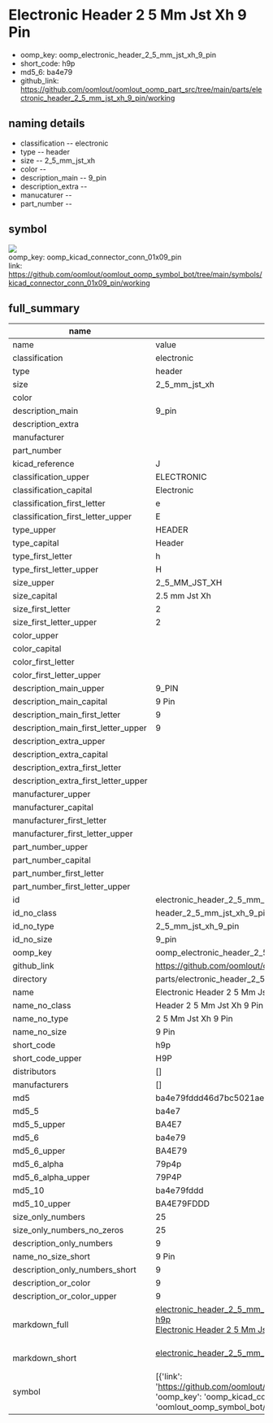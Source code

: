# Electronic Header 2 5 Mm Jst Xh 9 Pin

  
* oomp_key: oomp_electronic_header_2_5_mm_jst_xh_9_pin 
* short_code: h9p
* md5_6: ba4e79  
* github_link: https://github.com/oomlout/oomlout_oomp_part_src/tree/main/parts/electronic_header_2_5_mm_jst_xh_9_pin/working  
## naming details
* classification -- electronic
* type -- header
* size -- 2_5_mm_jst_xh
* color -- 
* description_main -- 9_pin
* description_extra -- 
* manucaturer -- 
* part_number -- 



## symbol

![](symbol/{index}}/working/working_600.png)  
oomp_key: oomp_kicad_connector_conn_01x09_pin  
link: https://github.com/oomlout/oomlout_oomp_symbol_bot/tree/main/symbols/kicad_connector_conn_01x09_pin/working  


## full_summary
| name | value | 
| --- | --- | 
| name | value | 
| classification | electronic | 
| type | header | 
| size | 2_5_mm_jst_xh | 
| color |  | 
| description_main | 9_pin | 
| description_extra |  | 
| manufacturer |  | 
| part_number |  | 
| kicad_reference | J | 
| classification_upper | ELECTRONIC | 
| classification_capital | Electronic | 
| classification_first_letter | e | 
| classification_first_letter_upper | E | 
| type_upper | HEADER | 
| type_capital | Header | 
| type_first_letter | h | 
| type_first_letter_upper | H | 
| size_upper | 2_5_MM_JST_XH | 
| size_capital | 2.5 mm Jst Xh | 
| size_first_letter | 2 | 
| size_first_letter_upper | 2 | 
| color_upper |  | 
| color_capital |  | 
| color_first_letter |  | 
| color_first_letter_upper |  | 
| description_main_upper | 9_PIN | 
| description_main_capital | 9 Pin | 
| description_main_first_letter | 9 | 
| description_main_first_letter_upper | 9 | 
| description_extra_upper |  | 
| description_extra_capital |  | 
| description_extra_first_letter |  | 
| description_extra_first_letter_upper |  | 
| manufacturer_upper |  | 
| manufacturer_capital |  | 
| manufacturer_first_letter |  | 
| manufacturer_first_letter_upper |  | 
| part_number_upper |  | 
| part_number_capital |  | 
| part_number_first_letter |  | 
| part_number_first_letter_upper |  | 
| id | electronic_header_2_5_mm_jst_xh_9_pin | 
| id_no_class | header_2_5_mm_jst_xh_9_pin | 
| id_no_type | 2_5_mm_jst_xh_9_pin | 
| id_no_size | 9_pin | 
| oomp_key | oomp_electronic_header_2_5_mm_jst_xh_9_pin | 
| github_link | https://github.com/oomlout/oomlout_oomp_part_src/tree/main/parts/electronic_header_2_5_mm_jst_xh_9_pin/working | 
| directory | parts/electronic_header_2_5_mm_jst_xh_9_pin | 
| name | Electronic Header 2 5 Mm Jst Xh 9 Pin | 
| name_no_class | Header 2 5 Mm Jst Xh 9 Pin | 
| name_no_type | 2 5 Mm Jst Xh 9 Pin | 
| name_no_size | 9 Pin | 
| short_code | h9p | 
| short_code_upper | H9P | 
| distributors | [] | 
| manufacturers | [] | 
| md5 | ba4e79fddd46d7bc5021ae4d4c76e859 | 
| md5_5 | ba4e7 | 
| md5_5_upper | BA4E7 | 
| md5_6 | ba4e79 | 
| md5_6_upper | BA4E79 | 
| md5_6_alpha | 79p4p | 
| md5_6_alpha_upper | 79P4P | 
| md5_10 | ba4e79fddd | 
| md5_10_upper | BA4E79FDDD | 
| size_only_numbers | 25 | 
| size_only_numbers_no_zeros | 25 | 
| description_only_numbers | 9 | 
| name_no_size_short | 9 Pin | 
| description_only_numbers_short | 9 | 
| description_or_color | 9 | 
| description_or_color_upper | 9 | 
| markdown_full | [electronic_header_2_5_mm_jst_xh_9_pin](https://github.com/oomlout/oomlout_oomp_part_src/tree/main/parts/electronic_header_2_5_mm_jst_xh_9_pin/working)<br>[h9p](https://github.com/oomlout/oomlout_oomp_part_src/tree/main/parts/electronic_header_2_5_mm_jst_xh_9_pin/working)<br>[Electronic Header 2 5 Mm Jst Xh 9 Pin](https://github.com/oomlout/oomlout_oomp_part_src/tree/main/parts/electronic_header_2_5_mm_jst_xh_9_pin/working)<br><br> | 
| markdown_short | [electronic_header_2_5_mm_jst_xh_9_pin](https://github.com/oomlout/oomlout_oomp_part_src/tree/main/parts/electronic_header_2_5_mm_jst_xh_9_pin/working)<br><br> | 
| symbol | [{'link': 'https://github.com/oomlout/oomlout_oomp_symbol_bot/tree/main/symbols/kicad_connector_conn_01x09_pin', 'oomp_key': 'oomp_kicad_connector_conn_01x09_pin', 'directory': 'oomlout_oomp_symbol_bot/symbols/kicad_connector_conn_01x09_pin//working/working.kicad_sym', 'index': 0}] | 
